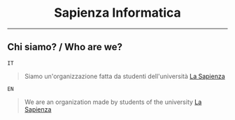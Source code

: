 <h1 align="center">Sapienza Informatica</h1>

---

## Chi siamo? / Who are we?

`IT`
> Siamo un'organizzazione fatta da studenti dell'università [La Sapienza](https://www.uniroma1.it)

`EN`
> We are an organization made by students of the university [La Sapienza](https://www.uniroma1.it)
